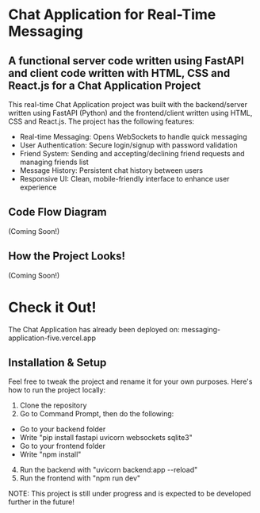 # Chat Application for Real-Time Messaging

## A functional server code written using FastAPI and client code written with HTML, CSS and React.js for a Chat Application Project

This real-time Chat Application project was built with the backend/server written using FastAPI (Python) and the frontend/client written using HTML, CSS and React.js.
The project has the following features:

* Real-time Messaging: Opens WebSockets to handle quick messaging
* User Authentication: Secure login/signup with password validation
* Friend System: Sending and accepting/declining friend requests and managing friends list
* Message History: Persistent chat history between users
* Responsive UI: Clean, mobile-friendly interface to enhance user experience

## Code Flow Diagram
(Coming Soon!)

## How the Project Looks!
(Coming Soon!)

# Check it Out!
The Chat Application has already been deployed on: messaging-application-five.vercel.app

## Installation & Setup
Feel free to tweak the project and rename it for your own purposes. Here's how to run the project locally:
1. Clone the repository
2. Go to Command Prompt, then do the following:
 * Go to your backend folder
 * Write "pip install fastapi uvicorn websockets sqlite3"
 * Go to your frontend folder
 * Write "npm install"
4. Run the backend with "uvicorn backend:app --reload"
5. Run the frontend with "npm run dev"

NOTE: This project is still under progress and is expected to be developed further in the future!



